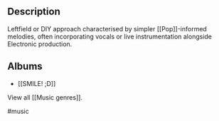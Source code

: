 ## Description
Leftfield or DIY approach characterised by simpler [[Pop]]-informed melodies, often incorporating vocals or live instrumentation alongside Electronic production. 

## Albums
- [[SMILE! ;D]] 

View all [[Music genres]].

#music 